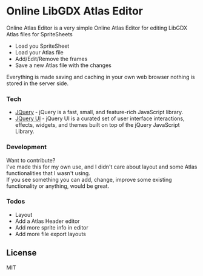 # Online LibGDX Atlas Editor

Online Atlas Editor is a very simple Online Atlas Editor for editing LibGDX Atlas files for SpriteSheets

  - Load you SpriteSheet
  - Load your Atlas file
  - Add/Edit/Remove the frames 
  - Save a new Atlas file with the changes 

Everything is made saving and caching in your own web browser nothing is stored in the server side.

### Tech

* [JQuery] - jQuery is a fast, small, and feature-rich JavaScript library.
* [JQuery UI] - jQuery UI is a curated set of user interface interactions, effects, widgets, and themes built on top of the jQuery JavaScript Library.

### Development
Want to contribute?  
I've made this for my own use, and I didn't care about layout and some Atlas functionalities that I wasn't using.  
If you see something you can add, change, improve some existing functionality or anything, would be great.


### Todos
 - Layout
 - Add a Atlas Header editor
 - Add more sprite info in editor
 - Add more file export layouts

License
----

MIT

[jQuery]: <http://jquery.com>
[jQuery UI]: <http://jqueryui.com/>